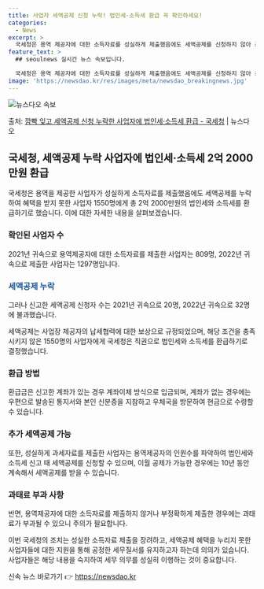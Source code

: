 ```yaml
---
title: 사업자 세액공제 신청 누락! 법인세·소득세 환급 꼭 확인하세요!
categories:
  - News
excerpt: >
  국세청은 용역 제공자에 대한 소득자료를 성실하게 제출했음에도 세액공제를 신청하지 않아 공제 혜택을 받지 못한…
feature_text: >
  ## seoulnews 실시간 뉴스 속보입니다.

  국세청은 용역 제공자에 대한 소득자료를 성실하게 제출했음에도 세액공제를 신청하지 않아 공제 혜택을 받지 못한…
image: 'https://newsdao.kr/res/images/meta/newsdao_breakingnews.jpg'
---
```


![뉴스다오 속보](https://newsdao.kr/res/images/meta/newsdao_breakingnews.jpg)

<p>출처: <a href="https://newsdao.kr/3315" rel="dofollow">깜빡 잊고 세액공제 신청 누락한 사업자에 법인세·소득세 환급 - 국세청</a> | 뉴스다오</p>

<h2 data-ke-size="size26">국세청, 세액공제 누락 사업자에 법인세·소득세 2억 2000만원 환급</h2>
<p data-ke-size="size16">국세청은 용역을 제공한 사업자가 성실하게 소득자료를 제출했음에도 세액공제를 누락하여 혜택을 받지 못한 사업자 1550명에게 총 2억 2000만원의 법인세와 소득세를 환급하기로 했습니다. 이에 대한 자세한 내용을 살펴보겠습니다.</p>

<h3>확인된 사업자 수</h3>
<p data-ke-size="size16">2021년 귀속으로 용역제공자에 대한 소득자료를 제출한 사업자는 809명, 2022년 귀속으로 제출한 사업자는 1297명입니다.</p>

<h3><span style="color: #1a5490;">세액공제 누락</span></h3>
<p data-ke-size="size16">그러나 신고한 세액공제 신청자 수는 2021년 귀속으로 20명, 2022년 귀속으로 32명에 불과했습니다.</p>
<p data-ke-size="size16">세액공제는 사업장 제공자의 납세협력에 대한 보상으로 규정되었으며, 해당 조건을 충족시키지 않은 1550명의 사업자에게 국세청은 직권으로 법인세와 소득세를 환급하기로 결정했습니다.</p>

<h3>환급 방법</h3>
<p data-ke-size="size16">환급금은 신고한 계좌가 있는 경우 계좌이체 방식으로 입금되며, 계좌가 없는 경우에는 우편으로 발송된 통지서와 본인 신분증을 지참하고 우체국을 방문하여 현금으로 수령할 수 있습니다.</p>

<h3>추가 세액공제 가능</h3>
<p data-ke-size="size16">또한, 성실하게 과세자료를 제출한 사업자는 용역제공자의 인원수를 파악하여 법인세와 소득세 신고 때 세액공제를 신청할 수 있으며, 이월 공제가 가능한 경우에는 10년 동안 계속해서 세액공제를 받을 수 있습니다.</p>

<h3>과태료 부과 사항</h3>
<p data-ke-size="size16">반면, 용역제공자에 대한 소득자료를 제출하지 않거나 부정확하게 제출한 경우에는 과태료가 부과될 수 있으니 주의가 필요합니다.</p>

<p data-ke-size="size16">이번 국세청의 조치는 성실한 소득자료 제출을 장려하고, 세액공제 혜택을 누리지 못한 사업자들에 대한 지원을 통해 공정한 세무질서를 유지하고자 하는데 의의가 있습니다. 사업자들은 해당 내용을 숙지하여 세무 의무를 성실히 이행하는 것이 중요합니다.</p>
 

신속 뉴스 바로가기 👉 <a href="https://newsdao.kr" rel="dofollow">https://newsdao.kr</a>


